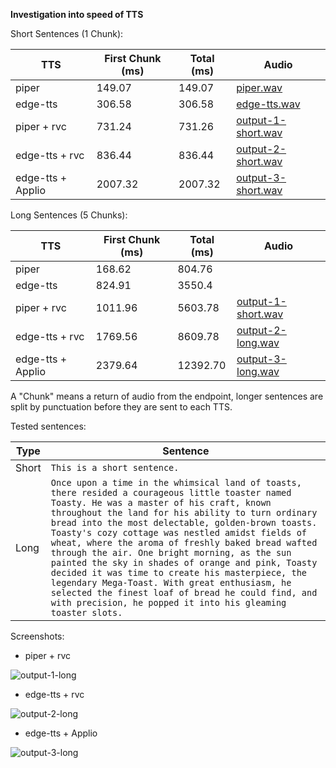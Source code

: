 **Investigation into speed of TTS**

Short Sentences (1 Chunk):

| TTS | First Chunk (ms) | Total (ms) |Audio |
| --- | ----- | ----- | --- |
| piper | 149.07 | 149.07 | [piper.wav](piper.wav) | 
| edge-tts | 306.58 | 306.58 | [edge-tts.wav](edge-tts.wav)  |
| piper + rvc | 731.24 | 731.26 | [output-1-short.wav](output-1-short.wav) |
| edge-tts + rvc | 836.44 | 836.44 | [output-2-short.wav](output-2-short.wav) |
| edge-tts + Applio | 2007.32 |2007.32 | [output-3-short.wav](output-3-short.wav) |

Long Sentences (5 Chunks):

| TTS | First Chunk (ms) | Total (ms) |Audio |
| --- | ----- | ----- | ---- |
| piper | 168.62 | 804.76 |  |
| edge-tts | 824.91 | 3550.4 |  |
| piper + rvc | 1011.96 | 5603.78 | [output-1-short.wav](output-1-long.wav) |
| edge-tts + rvc | 1769.56 | 8609.78 | [output-2-long.wav](output-2-long.wav) |
| edge-tts + Applio | 2379.64 | 12392.70 |  [output-3-long.wav](output-3-long.wav) |


A "Chunk" means a return of audio from the endpoint, longer sentences are split by punctuation before they are sent to each TTS.

Tested sentences:

| Type | Sentence|
| ---- | ------- |
| Short | ```This is a short sentence.``` |
| Long | ```Once upon a time in the whimsical land of toasts, there resided a courageous little toaster named Toasty. He was a master of his craft, known throughout the land for his ability to turn ordinary bread into the most delectable, golden-brown toasts. Toasty's cozy cottage was nestled amidst fields of wheat, where the aroma of freshly baked bread wafted through the air. One bright morning, as the sun painted the sky in shades of orange and pink, Toasty decided it was time to create his masterpiece, the legendary Mega-Toast. With great enthusiasm, he selected the finest loaf of bread he could find, and with precision, he popped it into his gleaming toaster slots.``` |

Screenshots:


- piper + rvc

  
![output-1-long](https://github.com/RedshiftScience/ash-server/assets/61531193/4335ac69-d219-4fda-b127-0614184c560b)

- edge-tts + rvc

![output-2-long](https://github.com/RedshiftScience/ash-server/assets/61531193/fc44d16b-54d8-4bf6-9c42-6611a82288c8)

- edge-tts + Applio

![output-3-long](https://github.com/RedshiftScience/ash-server/assets/61531193/7b80f06a-46b6-4a5f-83bc-c10d78295aaa)
